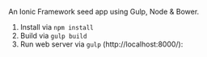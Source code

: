An Ionic Framework seed app using Gulp, Node & Bower.

1. Install via ```npm install```
2. Build via ```gulp build```
3. Run web server via ```gulp``` (http://localhost:8000/):
